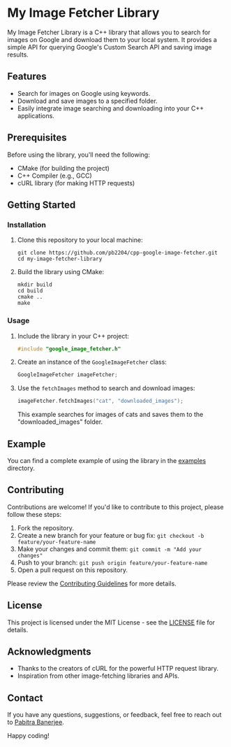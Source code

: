 # My Image Fetcher Library

My Image Fetcher Library is a C++ library that allows you to search for images on Google and download them to your local system. It provides a simple API for querying Google's Custom Search API and saving image results.

## Features

- Search for images on Google using keywords.
- Download and save images to a specified folder.
- Easily integrate image searching and downloading into your C++ applications.

## Prerequisites

Before using the library, you'll need the following:

- CMake (for building the project)
- C++ Compiler (e.g., GCC)
- cURL library (for making HTTP requests)

## Getting Started

### Installation

1. Clone this repository to your local machine:

   ```shell
   git clone https://github.com/pb2204/cpp-google-image-fetcher.git
   cd my-image-fetcher-library
   ```

2. Build the library using CMake:

   ```shell
   mkdir build
   cd build
   cmake ..
   make
   ```

### Usage

1. Include the library in your C++ project:

   ```cpp
   #include "google_image_fetcher.h"
   ```

2. Create an instance of the `GoogleImageFetcher` class:

   ```cpp
   GoogleImageFetcher imageFetcher;
   ```

3. Use the `fetchImages` method to search and download images:

   ```cpp
   imageFetcher.fetchImages("cat", "downloaded_images");
   ```

   This example searches for images of cats and saves them to the "downloaded_images" folder.

## Example

You can find a complete example of using the library in the [examples](/examples) directory.

## Contributing

Contributions are welcome! If you'd like to contribute to this project, please follow these steps:

1. Fork the repository.
2. Create a new branch for your feature or bug fix: `git checkout -b feature/your-feature-name`
3. Make your changes and commit them: `git commit -m "Add your changes"`
4. Push to your branch: `git push origin feature/your-feature-name`
5. Open a pull request on this repository.

Please review the [Contributing Guidelines](https://github.com/PB2204/CPP-Google-Image-Fetcher/blob/main/CONTRIBUTING.md) for more details.

## License

This project is licensed under the MIT License - see the [LICENSE](https://github.com/PB2204/CPP-Google-Image-Fetcher/blob/main/LICENSE) file for details.

## Acknowledgments

- Thanks to the creators of cURL for the powerful HTTP request library.
- Inspiration from other image-fetching libraries and APIs.

## Contact

If you have any questions, suggestions, or feedback, feel free to reach out to [Pabitra Banerjee](mailto:rockstarpabitra2204@gmail.com).

Happy coding!
